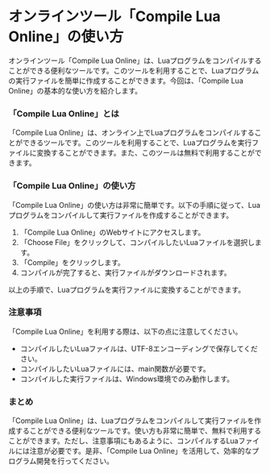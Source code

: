オンラインツール「Compile Lua Online」の使い方
================================

オンラインツール「Compile Lua Online」は、Luaプログラムをコンパイルすることができる便利なツールです。このツールを利用することで、Luaプログラムの実行ファイルを簡単に作成することができます。今回は、「Compile Lua Online」の基本的な使い方を紹介します。

### 「Compile Lua Online」とは

「Compile Lua Online」は、オンライン上でLuaプログラムをコンパイルすることができるツールです。このツールを利用することで、Luaプログラムを実行ファイルに変換することができます。また、このツールは無料で利用することができます。

### 「Compile Lua Online」の使い方

「Compile Lua Online」の使い方は非常に簡単です。以下の手順に従って、Luaプログラムをコンパイルして実行ファイルを作成することができます。

1. 「Compile Lua Online」のWebサイトにアクセスします。
2. 「Choose File」をクリックして、コンパイルしたいLuaファイルを選択します。
3. 「Compile」をクリックします。
4. コンパイルが完了すると、実行ファイルがダウンロードされます。

以上の手順で、Luaプログラムを実行ファイルに変換することができます。

### 注意事項

「Compile Lua Online」を利用する際は、以下の点に注意してください。

- コンパイルしたいLuaファイルは、UTF-8エンコーディングで保存してください。
- コンパイルしたいLuaファイルには、main関数が必要です。
- コンパイルした実行ファイルは、Windows環境でのみ動作します。

### まとめ

「Compile Lua Online」は、Luaプログラムをコンパイルして実行ファイルを作成することができる便利なツールです。使い方も非常に簡単で、無料で利用することができます。ただし、注意事項にもあるように、コンパイルするLuaファイルには注意が必要です。是非、「Compile Lua Online」を活用して、効率的なプログラム開発を行ってください。